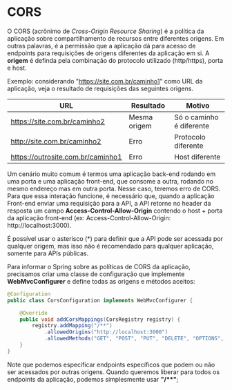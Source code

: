 # CORS

O CORS (acrônimo de _Cross-Origin Resource Sharing_) é a política da aplicação sobre compartilhamento de recursos entre
diferentes origens. Em outras palavras, é a permissão que a aplicação dá para acesso de endpoints para requisições de
origens diferentes da aplicação em si. A **origem** é definda pela combinação do protocolo utilizado (http/https), porta
e host.

Exemplo: considerando "https://site.com.br/caminho1" como URL da aplicação, veja o resultado de requisições das
seguintes origens.

| URL                               | Resultado    | Motivo                   |
|-----------------------------------|--------------|--------------------------|
| https://site.com.br/caminho2      | Mesma origem | Só o caminho é diferente | 
| http://site.com.br/caminho2       | Erro         | Protocolo diferente      | 
| https://outrosite.com.br/caminho1 | Erro         | Host diferente           | 

Um cenário muito comum é termos uma aplicação back-end rodando em uma porta e uma aplicação front-end, que consome a
outra, rodando no mesmo endereço mas em outra porta. Nesse caso, teremos erro de CORS. Para que essa interação funcione,
é necessário que, quando a aplicação Front-end enviar uma requisição para a API, a API retorne no header da resposta um
campo **Access-Control-Allow-Origin** contendo o host + porta da aplicação front-end (ex: Access-Control-Allow-Origin:
http://localhost:3000).

É possível usar o asterisco (*) para definir que a API pode ser acessada por qualquer origem, mas isso não é recomendado
para qualquer aplicação, somente para APIs públicas.

Para informar o Spring sobre as políticas de CORS da aplicação, precisamos criar uma classe de configuração que
implemente **WebMvcConfigurer** e define todas as origens e métodos aceitos:

```Java
@Configuration
public class CorsConfiguration implements WebMvcConfigurer {

    @Override
    public void addCorsMappings(CorsRegistry registry) {
        registry.addMapping("/**")
            .allowedOrigins("http://localhost:3000")
            .allowedMethods("GET", "POST", "PUT", "DELETE", "OPTIONS", "HEAD", "TRACE", "CONNECT");
    }
}
```

Note que podemos especificar endpoints específicos que podem ou não ser acessados por outras origens. Quando queremos
liberar para todos os endpoints da aplicação, podemos simplesmente usar **"/\*\*"**;
